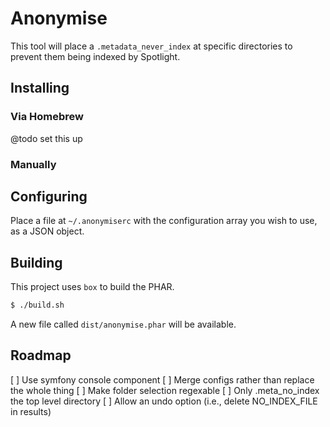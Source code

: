 # Anonymise

This tool will place a `.metadata_never_index` at specific directories to prevent them being indexed by Spotlight.

## Installing

### Via Homebrew
@todo set this up

### Manually


## Configuring
Place a file at `~/.anonymiserc` with the configuration array you wish to use, as a JSON object.

## Building

This project uses `box` to build the PHAR.

```bash
$ ./build.sh
```

A new file called `dist/anonymise.phar` will be available.


## Roadmap
[ ] Use symfony console component
[ ] Merge configs rather than replace the whole thing
[ ] Make folder selection regexable
[ ] Only .meta_no_index the top level directory
[ ] Allow an undo option (i.e., delete NO_INDEX_FILE in results)
